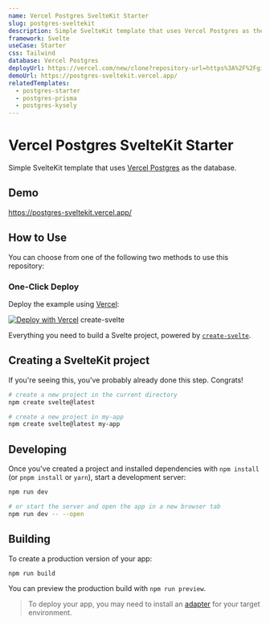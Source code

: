 ```yaml
---
name: Vercel Postgres SvelteKit Starter
slug: postgres-sveltekit
description: Simple SvelteKit template that uses Vercel Postgres as the database.
framework: Svelte
useCase: Starter
css: Tailwind
database: Vercel Postgres
deployUrl: https://vercel.com/new/clone?repository-url=https%3A%2F%2Fgithub.com%2Fvercel%2Fexamples%2Ftree%2Fmain%2Fstorage%2Fpostgres-sveltekit&project-name=postgres-sveltekit&repository-name=postgres-sveltekit&demo-title=Vercel%20Postgres%20Starter%sveltekit&demo-description=Simple%20Svelte.js%20template%20that%20uses%20Vercel%20Postgres%20as%20the%20database.&demo-url=https%3A%2F%2Fpostgres-sveltekit.vercel.app%2F&demo-image=https%3A%2F%2Fpostgres-sveltekit.vercel.app%2Fopengraph-image.png&stores=%5B%7B"type"%3A"postgres"%7D%5D
demoUrl: https://postgres-sveltekit.vercel.app/
relatedTemplates:
  - postgres-starter
  - postgres-prisma
  - postgres-kysely
---
```


# Vercel Postgres SvelteKit Starter

Simple SvelteKit template that uses [Vercel Postgres](https://vercel.com/postgres) as the database.

## Demo

https://postgres-sveltekit.vercel.app/

## How to Use

You can choose from one of the following two methods to use this repository:

### One-Click Deploy

Deploy the example using [Vercel](https://vercel.com?utm_source=github&utm_medium=readme&utm_campaign=vercel-examples):

[![Deploy with Vercel](https://vercel.com/button)](https://vercel.com/new/clone?repository-url=https%3A%2F%2Fgithub.com%2Fvercel%2Fexamples%2Ftree%2Fmain%2Fstorage%2Fpostgres-sveltekit&project-name=postgres-sveltekit&repository-name=postgres-sveltekit&demo-title=Vercel%20Postgres%20Next.js%Sveltekit&demo-description=Simple%20Next.js%20template%20that%20uses%20Vercel%20Postgres%20as%20the%20database.&demo-url=https%3A%2F%2Fpostgres-sveltekit.vercel.app%2F&demo-image=https%3A%2F%2Fpostgres-sveltekit.vercel.app%2Fopengraph-image.png&stores=%5B%7B"type"%3A"postgres"%7D%5D)
create-svelte

Everything you need to build a Svelte project, powered by [`create-svelte`](https://github.com/sveltejs/kit/tree/master/packages/create-svelte).

## Creating a SvelteKit project

If you're seeing this, you've probably already done this step. Congrats!

```bash
# create a new project in the current directory
npm create svelte@latest

# create a new project in my-app
npm create svelte@latest my-app
```

## Developing

Once you've created a project and installed dependencies with `npm install` (or `pnpm install` or `yarn`), start a development server:

```bash
npm run dev

# or start the server and open the app in a new browser tab
npm run dev -- --open
```

## Building

To create a production version of your app:

```bash
npm run build
```

You can preview the production build with `npm run preview`.

> To deploy your app, you may need to install an [adapter](https://kit.svelte.dev/docs/adapters) for your target environment.
